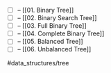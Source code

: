 - [ ] – [[01. Binary Tree]]
- [ ] – [[02. Binary Search Tree]]
- [ ] – [[03. Full Binary Tree]]
- [ ] – [[04. Complete Binary Tree]]
- [ ] – [[05. Balanced Tree]]
- [ ] – [[06. Unbalanced Tree]]

#data_structures/tree